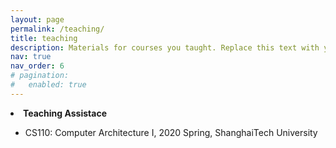 ```yaml
---
layout: page
permalink: /teaching/
title: teaching
description: Materials for courses you taught. Replace this text with your description.
nav: true
nav_order: 6
# pagination:
# 	enabled: true
---
```


<!-- For now, this page is assumed to be a static description of your courses. You can convert it to a collection similar to `_projects/` so that you can have a dedicated page for each course.

Organize your courses by years, topics, or universities, however you like! -->
<!-- <p style="line-height:30%"> -->
 <li><strong>Teaching Assistace</strong></li>
  <ul>
  <li>CS110: Computer Architecture I, 2020 Spring, ShanghaiTech University</li>
<!-- </p> -->